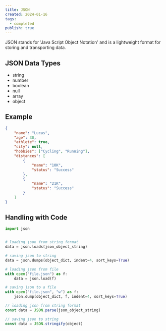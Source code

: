 ```yaml
---
title: JSON
created: 2024-01-16
tags:
  - completed
publish: true
---
```

JSON stands for 'Java Script Object Notation' and is a lightweight format for storing and transporting data.

## JSON Data Types

- string
- number
- boolean
- null
- array
- object

## Example

```json
{
    "name": "Lucas",
    "age": 30,
    "athlete": true,
    "city": null,
    "hobbies": ["Cycling", "Running"],
    "distances": [
        {
            "name": "10K",
            "status": "Success"
        },
        {
            "name": "21K",
            "status": "Success"
        }
    ]
}
```

## Handling with Code

```python title="Python"
import json


# loading json from string format
data = json.loads(json_object_string)

# saving json to string
data = json.dumps(object_dict, indent=4, sort_keys=True)

# loading json from file
with open("file.json") as f:
    data = json.load(f)

# saving json to a file
with open("file.json", "w") as f:
    json.dump(object_dict, f, indent=4, sort_keys=True)
```

```js title="JavaScript"
// loading json from string format
const data = JSON.parse(json_object_string)

// saving json to string
const data = JSON.stringify(object)
```